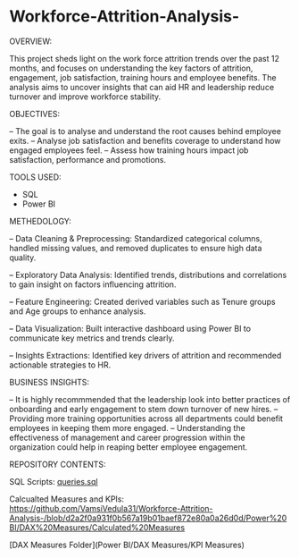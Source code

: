 # Workforce-Attrition-Analysis-
OVERVIEW:  

This project sheds light on the work force attrition trends over the past 12 months, and focuses on understanding the key factors of attrition, engagement, job satisfaction, training hours and employee benefits. The analysis aims to uncover insights that can aid HR and leadership reduce turnover and improve workforce stability.


OBJECTIVES:

– The goal is to analyse and understand the root causes behind employee exits. 
– Analyse job satisfaction and benefits coverage to understand how engaged employees feel.
– Assess how training hours impact job satisfaction, performance and promotions. 


TOOLS USED:

- SQL
- Power BI


METHEDOLOGY:

– Data Cleaning & Preprocessing: Standardized categorical columns, handled missing values, and removed duplicates to ensure high data quality.

– Exploratory Data Analysis: Identified trends, distributions and correlations to gain insight on factors influencing attrition.

– Feature Engineering: Created derived variables such as Tenure groups and Age groups to enhance analysis.

– Data Visualization: Built interactive dashboard using Power BI to communicate key metrics and trends	clearly.

– Insights Extractions: Identified key drivers of attrition and recommended actionable strategies to HR.


BUSINESS INSIGHTS: 

– It is highly recommmended that the leadership look into better practices of onboarding and early engagement to stem down turnover of new hires. 
– Providing more training opportunities across all departments could benefit employees in keeping them more engaged.
– Understanding the effectiveness of management and career progression within the organization could help in reaping better employee engagement. 

REPOSITORY CONTENTS:

SQL Scripts: [queries.sql](SQL/queries.sql) 

Calcualted Measures and KPIs: https://github.com/VamsiVedula31/Workforce-Attrition-Analysis-/blob/d2a2f0a931f0b567a19b01baef872e80a0a26d0d/Power%20BI/DAX%20Measures/Calculated%20Measures

[DAX Measures Folder](Power BI/DAX Measures/KPI Measures)



